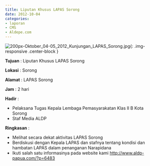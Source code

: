 ```yaml
---
title: Liputan Khusus LAPAS Sorong
date: 2012-10-04
categories:
- laporan
- CMS
- Aldepe.com
---
```


![200px-Oktober_04-05_2012_Kunjungan_LAPAS_Sorong.jpg](/uploads/200px-Oktober_04-05_2012_Kunjungan_LAPAS_Sorong.jpg){: .img-responsive .center-block }

**Tujuan** : Liputan Khusus LAPAS Sorong

**Lokasi** : Sorong

**Alamat** : LAPAS Sorong

**Jam** : 2 hari

**Hadir** : 
* Pelaksana Tugas Kepala Lembaga Pemasyarakatan Klas II B Kota Sorong
* Staf Media ALDP

**Ringkasan** : 
* Melihat secara dekat aktivitas LAPAS Sorong
* Berdiskusi dengan Kepala LAPAS dan stafnya tentang kondisi dan hambatan LAPAS dalam penanganan Narapidana
* Ikuti salah satu informasinya pada website kami http://www.aldp-papua.com/?p=6483
